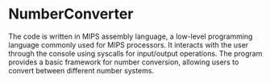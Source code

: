 # NumberConverter
The code is written in MIPS assembly language, a low-level programming language commonly used for MIPS processors. It interacts with the user through the console using syscalls for input/output operations. The program provides a basic framework for number conversion, allowing users to convert between different number systems.

